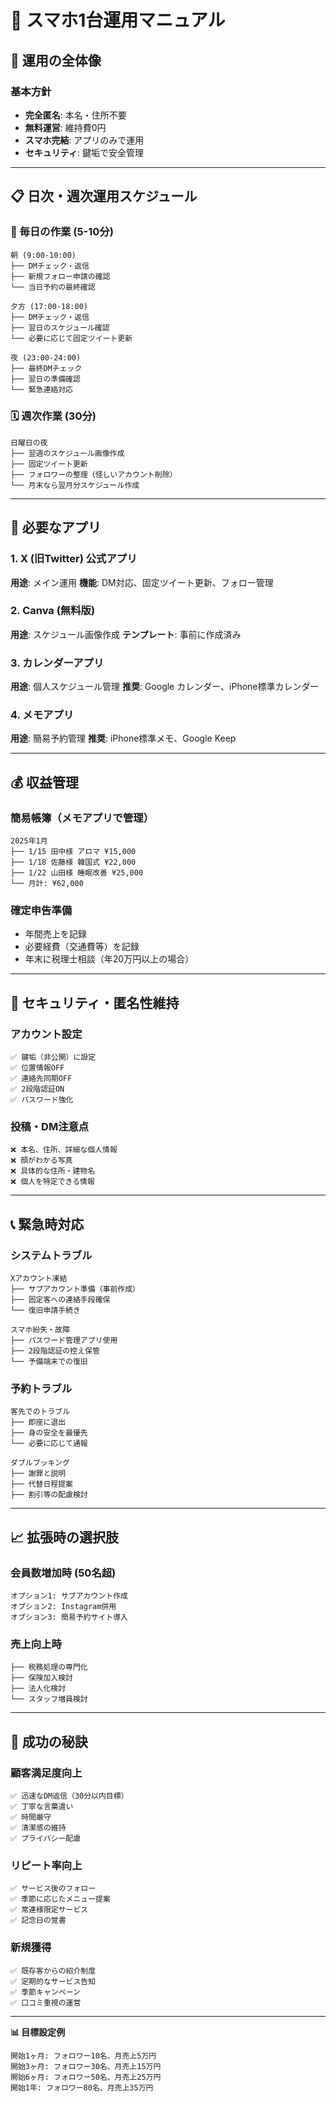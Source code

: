 # 📱 スマホ1台運用マニュアル

## 🎯 運用の全体像

### 基本方針
- **完全匿名**: 本名・住所不要
- **無料運営**: 維持費0円
- **スマホ完結**: アプリのみで運用
- **セキュリティ**: 鍵垢で安全管理

---

## 📋 日次・週次運用スケジュール

### 📅 毎日の作業 (5-10分)
```
朝 (9:00-10:00)
├── DMチェック・返信
├── 新規フォロー申請の確認
└── 当日予約の最終確認

夕方 (17:00-18:00)  
├── DMチェック・返信
├── 翌日のスケジュール確認
└── 必要に応じて固定ツイート更新

夜 (23:00-24:00)
├── 最終DMチェック
├── 翌日の準備確認
└── 緊急連絡対応
```

### 🗓️ 週次作業 (30分)
```
日曜日の夜
├── 翌週のスケジュール画像作成
├── 固定ツイート更新
├── フォロワーの整理（怪しいアカウント削除）
└── 月末なら翌月分スケジュール作成
```

---

## 🔧 必要なアプリ

### 1. X (旧Twitter) 公式アプリ
**用途**: メイン運用
**機能**: DM対応、固定ツイート更新、フォロー管理

### 2. Canva (無料版)
**用途**: スケジュール画像作成
**テンプレート**: 事前に作成済み

### 3. カレンダーアプリ
**用途**: 個人スケジュール管理
**推奨**: Google カレンダー、iPhone標準カレンダー

### 4. メモアプリ
**用途**: 簡易予約管理
**推奨**: iPhone標準メモ、Google Keep

---

## 💰 収益管理

### 簡易帳簿（メモアプリで管理）
```
2025年1月
├── 1/15 田中様 アロマ ¥15,000
├── 1/18 佐藤様 韓国式 ¥22,000
├── 1/22 山田様 睡眠改善 ¥25,000
└── 月計: ¥62,000
```

### 確定申告準備
- 年間売上を記録
- 必要経費（交通費等）を記録
- 年末に税理士相談（年20万円以上の場合）

---

## 🔐 セキュリティ・匿名性維持

### アカウント設定
```
✅ 鍵垢（非公開）に設定
✅ 位置情報OFF
✅ 連絡先同期OFF  
✅ 2段階認証ON
✅ パスワード強化
```

### 投稿・DM注意点
```
❌ 本名、住所、詳細な個人情報
❌ 顔がわかる写真
❌ 具体的な住所・建物名
❌ 個人を特定できる情報
```

---

## 📞 緊急時対応

### システムトラブル
```
Xアカウント凍結
├── サブアカウント準備（事前作成）
├── 固定客への連絡手段確保
└── 復旧申請手続き

スマホ紛失・故障  
├── パスワード管理アプリ使用
├── 2段階認証の控え保管
└── 予備端末での復旧
```

### 予約トラブル
```
客先でのトラブル
├── 即座に退出
├── 身の安全を最優先
└── 必要に応じて通報

ダブルブッキング
├── 謝罪と説明
├── 代替日程提案
├── 割引等の配慮検討
```

---

## 📈 拡張時の選択肢

### 会員数増加時 (50名超)
```
オプション1: サブアカウント作成
オプション2: Instagram併用
オプション3: 簡易予約サイト導入
```

### 売上向上時
```
├── 税務処理の専門化
├── 保険加入検討  
├── 法人化検討
└── スタッフ増員検討
```

---

## 🎯 成功の秘訣

### 顧客満足度向上
```
✅ 迅速なDM返信（30分以内目標）
✅ 丁寧な言葉遣い
✅ 時間厳守
✅ 清潔感の維持
✅ プライバシー配慮
```

### リピート率向上
```
✅ サービス後のフォロー
✅ 季節に応じたメニュー提案
✅ 常連様限定サービス
✅ 記念日の覚書
```

### 新規獲得
```
✅ 既存客からの紹介制度
✅ 定期的なサービス告知
✅ 季節キャンペーン
✅ 口コミ重視の運営
```

---

**📊 目標設定例**
```
開始1ヶ月: フォロワー10名、月売上5万円
開始3ヶ月: フォロワー30名、月売上15万円  
開始6ヶ月: フォロワー50名、月売上25万円
開始1年: フォロワー80名、月売上35万円
```